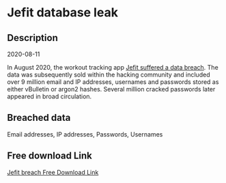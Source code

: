 # Jefit database leak

## Description

2020-08-11

In August 2020, the workout tracking app <a href="https://www.jefit.com/jefit-news-product-updates/jefit-data-incident-public-announcement" target="_blank" rel="noopener">Jefit suffered a data breach</a>. The data was subsequently sold within the hacking community and included over 9 million email and IP addresses, usernames and passwords stored as either vBulletin or argon2 hashes. Several million cracked passwords later appeared in broad circulation.

## Breached data

Email addresses, IP addresses, Passwords, Usernames

## Free download Link

[Jefit breach Free Download Link](https://link-to.net/1229997/488.9368931063176/dynamic/?r=aHR0cHM6Ly93d3cubWVkaWFmaXJlLmNvbS92aWV3L0M5NmxOV1M4UVFIUWR3RC9qZWZpdC5jb20vZmlsZQ==)